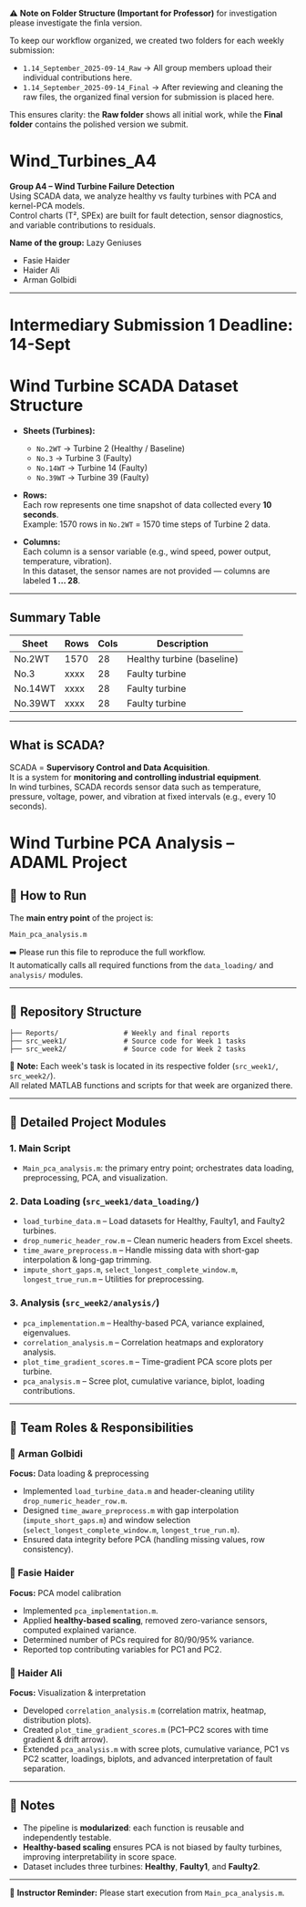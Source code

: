 ⚠️ **Note on Folder Structure (Important for Professor)**  for investigation please investigate the finla version. 

To keep our workflow organized, we created two folders for each weekly submission:  

- `1.14_September_2025-09-14_Raw` → All group members upload their individual contributions here.  
- `1.14_September_2025-09-14_Final` → After reviewing and cleaning the raw files, the organized final version for submission is placed here.  

This ensures clarity: the **Raw folder** shows all initial work, while the **Final folder** contains the polished version we submit.




# Wind_Turbines_A4

**Group A4 – Wind Turbine Failure Detection**  
Using SCADA data, we analyze healthy vs faulty turbines with PCA and kernel-PCA models.  
Control charts (T², SPEx) are built for fault detection, sensor diagnostics, and variable contributions to residuals.

**Name of the group:** Lazy Geniuses  
- Fasie Haider  
- Haider Ali  
- Arman Golbidi  

---

# Intermediary Submission 1  Deadline: 14-Sept  

# Wind Turbine SCADA Dataset Structure

- **Sheets (Turbines):**
  - `No.2WT` → Turbine 2 (Healthy / Baseline)
  - `No.3` → Turbine 3 (Faulty)
  - `No.14WT` → Turbine 14 (Faulty)
  - `No.39WT` → Turbine 39 (Faulty)

- **Rows:**  
  Each row represents one time snapshot of data collected every **10 seconds**.  
  Example: 1570 rows in `No.2WT` = 1570 time steps of Turbine 2 data.

- **Columns:**  
  Each column is a sensor variable (e.g., wind speed, power output, temperature, vibration).  
  In this dataset, the sensor names are not provided — columns are labeled **1 … 28**.

---

## Summary Table

| Sheet   | Rows | Cols | Description                |
|---------|------|------|----------------------------|
| No.2WT  | 1570 | 28   | Healthy turbine (baseline) |
| No.3    | xxxx | 28   | Faulty turbine             |
| No.14WT | xxxx | 28   | Faulty turbine             |
| No.39WT | xxxx | 28   | Faulty turbine             |

---

## What is SCADA?

SCADA = **Supervisory Control and Data Acquisition**.  
It is a system for **monitoring and controlling industrial equipment**.  
In wind turbines, SCADA records sensor data such as temperature, pressure, voltage, power, and vibration at fixed intervals (e.g., every 10 seconds).







# Wind Turbine PCA Analysis – ADAML Project

## 🔹 How to Run
The **main entry point** of the project is:

```
Main_pca_analysis.m
```

➡️ Please run this file to reproduce the full workflow.  
It automatically calls all required functions from the `data_loading/` and `analysis/` modules.

---

## 🔹 Repository Structure

```
├── Reports/                # Weekly and final reports
├── src_week1/              # Source code for Week 1 tasks
├── src_week2/              # Source code for Week 2 tasks
```

📌 **Note:** Each week's task is located in its respective folder (`src_week1/`, `src_week2/`).  
All related MATLAB functions and scripts for that week are organized there.  

---

## 🔹 Detailed Project Modules

### 1. **Main Script**
- `Main_pca_analysis.m`: the primary entry point; orchestrates data loading, preprocessing, PCA, and visualization.

### 2. **Data Loading (`src_week1/data_loading/`)**
- `load_turbine_data.m` – Load datasets for Healthy, Faulty1, and Faulty2 turbines.
- `drop_numeric_header_row.m` – Clean numeric headers from Excel sheets.
- `time_aware_preprocess.m` – Handle missing data with short-gap interpolation & long-gap trimming.
- `impute_short_gaps.m`, `select_longest_complete_window.m`, `longest_true_run.m` – Utilities for preprocessing.

### 3. **Analysis (`src_week2/analysis/`)**
- `pca_implementation.m` – Healthy-based PCA, variance explained, eigenvalues.
- `correlation_analysis.m` – Correlation heatmaps and exploratory analysis.
- `plot_time_gradient_scores.m` – Time-gradient PCA score plots per turbine.
- `pca_analysis.m` – Scree plot, cumulative variance, biplot, loading contributions.

---

## 🔹 Team Roles & Responsibilities

### 👤 Arman Golbidi  
**Focus:** Data loading & preprocessing  
- Implemented `load_turbine_data.m` and header-cleaning utility `drop_numeric_header_row.m`.  
- Designed `time_aware_preprocess.m` with gap interpolation (`impute_short_gaps.m`) and window selection (`select_longest_complete_window.m`, `longest_true_run.m`).  
- Ensured data integrity before PCA (handling missing values, row consistency).  

### 👤 Fasie Haider  
**Focus:** PCA model calibration  
- Implemented `pca_implementation.m`.  
- Applied **healthy-based scaling**, removed zero-variance sensors, computed explained variance.  
- Determined number of PCs required for 80/90/95% variance.  
- Reported top contributing variables for PC1 and PC2.  

### 👤 Haider Ali  
**Focus:** Visualization & interpretation  
- Developed `correlation_analysis.m` (correlation matrix, heatmap, distribution plots).  
- Created `plot_time_gradient_scores.m` (PC1–PC2 scores with time gradient & drift arrow).  
- Extended `pca_analysis.m` with scree plots, cumulative variance, PC1 vs PC2 scatter, loadings, biplots, and advanced interpretation of fault separation.  

---

## 🔹 Notes
- The pipeline is **modularized**: each function is reusable and independently testable.  
- **Healthy-based scaling** ensures PCA is not biased by faulty turbines, improving interpretability in score space.  
- Dataset includes three turbines: **Healthy**, **Faulty1**, and **Faulty2**.  

---

📌 **Instructor Reminder:** Please start execution from `Main_pca_analysis.m`.  

